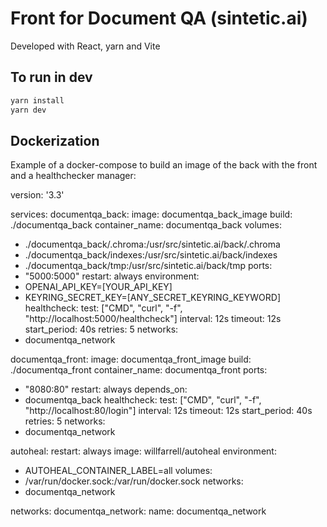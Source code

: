 # Front for Document QA (sintetic.ai)
Developed with React, yarn and Vite

## To run in dev

```bash
yarn install
yarn dev
```

## Dockerization
Example of a docker-compose to build an image of the back with the front and a
healthchecker manager:

version: '3.3'

services:
documentqa_back:
image: documentqa_back_image
build: ./documentqa_back
container_name: documentqa_back
volumes:
- ./documentqa_back/.chroma:/usr/src/sintetic.ai/back/.chroma
- ./documentqa_back/indexes:/usr/src/sintetic.ai/back/indexes
- ./documentqa_back/tmp:/usr/src/sintetic.ai/back/tmp
ports:
- "5000:5000"
restart: always
environment:
- OPENAI_API_KEY=[YOUR_API_KEY]
- KEYRING_SECRET_KEY=[ANY_SECRET_KEYRING_KEYWORD]
healthcheck:
test: ["CMD", "curl", "-f", "http://localhost:5000/healthcheck"]
      interval: 12s
timeout: 12s
start_period: 40s
retries: 5
networks:
- documentqa_network

documentqa_front:
image: documentqa_front_image
build: ./documentqa_front
container_name: documentqa_front
ports:
- "8080:80"
restart: always
depends_on:
- documentqa_back
healthcheck:
test: ["CMD", "curl", "-f", "http://localhost:80/login"]
      interval: 12s
timeout: 12s
start_period: 40s
retries: 5
networks:
- documentqa_network

autoheal:
restart: always
image: willfarrell/autoheal
environment:
- AUTOHEAL_CONTAINER_LABEL=all
volumes:
- /var/run/docker.sock:/var/run/docker.sock
networks:
- documentqa_network

networks:
documentqa_network:
name: documentqa_network